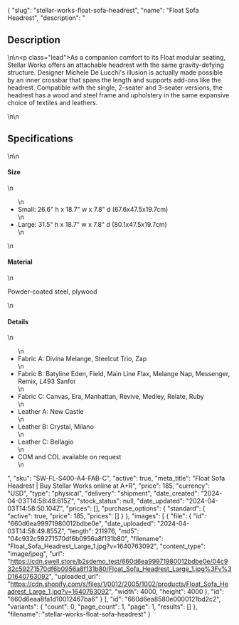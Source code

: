 {
  "slug": "stellar-works-float-sofa-headrest",
  "name": "Float Sofa Headrest",
  "description": "<h2>Description</h2>\n<!-- split -->\n<p class=\"lead\">As a companion comfort to its Float modular seating, Stellar Works offers an attachable headrest with the same gravity-defying structure. Designer Michele De Lucchi's illusion is actually made possible by an inner crossbar that spans the length and supports add-ons like the headrest. Compatible with the single, 2-seater and 3-seater versions, the headrest has a wood and steel frame and upholstery in the same expansive choice of textiles and leathers.</p>\n<!-- split -->\n<h2>Specifications</h2>\n<!-- split -->\n<h4>Size</h4>\n<ul>\n<li>Small: 26.6\" h x 18.7\" w x 7.8\" d (67.6x47.5x19.7cm)</li>\n<li>Large: 31.5\" h x 18.7\" w x 7.8\" d (80.1x47.5x19.7cm)</li>\n</ul>\n<h4>Material</h4>\n<p>Powder-coated steel, plywood</p>\n<h4>Details</h4>\n<ul>\n<li>Fabric A: Divina Melange, Steelcut Trio, Zap</li>\n<li>Fabric B: Batyline Eden, Field, Main Line Flax, Melange Nap, Messenger, Remix, L493 Sanfor </li>\n<li>Fabric C: Canvas, Era, Manhattan, Revive, Medley, Relate, Ruby</li>\n<li>Leather A: New Castle</li>\n<li>Leather B: Crystal, Milano</li>\n<li>Leather C: Bellagio</li>\n<li>COM and COL available on request</li>\n</ul>",
  "sku": "SW-FL-S400-A4-FAB-C",
  "active": true,
  "meta_title": "Float Sofa Headrest | Buy Stellar Works online at A+R",
  "price": 185,
  "currency": "USD",
  "type": "physical",
  "delivery": "shipment",
  "date_created": "2024-04-03T14:58:48.615Z",
  "stock_status": null,
  "date_updated": "2024-04-03T14:58:50.104Z",
  "prices": [],
  "purchase_options": {
    "standard": {
      "active": true,
      "price": 185,
      "prices": []
    }
  },
  "images": [
    {
      "file": {
        "id": "660d6ea99971980012bdbe0e",
        "date_uploaded": "2024-04-03T14:58:49.855Z",
        "length": 211976,
        "md5": "04c932c59271570df6b0956a8f131b80",
        "filename": "Float_Sofa_Headrest_Large_1.jpg?v=1640763092",
        "content_type": "image/jpeg",
        "url": "https://cdn.swell.store/b2sdemo_test/660d6ea99971980012bdbe0e/04c932c59271570df6b0956a8f131b80/Float_Sofa_Headrest_Large_1.jpg%3Fv%3D1640763092",
        "uploaded_url": "https://cdn.shopify.com/s/files/1/0012/2005/1002/products/Float_Sofa_Headrest_Large_1.jpg?v=1640763092",
        "width": 4000,
        "height": 4000
      },
      "id": "660d6eaa8fa1d10012467ba6"
    }
  ],
  "id": "660d6ea8580e0000121bd2c2",
  "variants": {
    "count": 0,
    "page_count": 1,
    "page": 1,
    "results": []
  },
  "filename": "stellar-works-float-sofa-headrest"
}